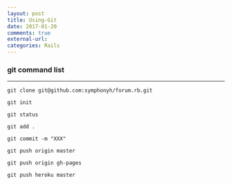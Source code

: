 ```yaml
---
layout: post
title: Using-Git 
date: 2017-01-20
comments: true
external-url:
categories: Rails
---
```


### git command list
---

```
git clone git@github.com:symphonyh/forum.rb.git

git init

git status

git add .

git commit -m "XXX"

git push origin master

git push origin gh-pages

git push heroku master
```
